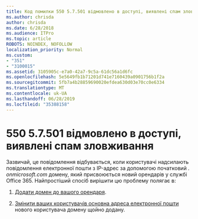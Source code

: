 ```yaml
---
title: Код помилки 550 5.7.501 відмовлено в доступі, виявлені спам зловживання
ms.author: chrisda
author: chrisda
ms.date: 6/28/2018
ms.audience: ITPro
ms.topic: article
ROBOTS: NOINDEX, NOFOLLOW
localization_priority: Normal
ms.custom:
- "351"
- "3100015"
ms.assetid: 3105905c-e7a0-42a7-9c5a-61dc56a1d6fc
ms.openlocfilehash: 5e5649fb1b71201d741e7160439a0901756b1f2a
ms.sourcegitcommit: 5fb7a4b28859690020efdea630d03e70cc0e6334
ms.translationtype: MT
ms.contentlocale: uk-UA
ms.lasthandoff: 06/28/2019
ms.locfileid: "35388158"
---
```

# <a name="550-57501-access-denied-spam-abuse-detected"></a>550 5.7.501 відмовлено в доступі, виявлені спам зловживання

Зазвичай, це повідомлення відбувається, коли користувачі надсилають повідомлення електронної пошти з IP-адрес за допомогою початковий *. onmicrosoft.com* домену, який присвоюється новий орендарів у службі Office 365. Найпростіший спосіб вирішити цю проблему полягає в:

1. [Додати домен до вашого орендаря](https://support.office.com/article/6383f56d-3d09-4dcb-9b41-b5f5a5efd611.aspx).

2. [Змінити ваших користувачів основна адреса електронної пошти](https://support.office.com/article/fb5ac074-e203-4e1f-9843-b9d1a3e03297.aspx) нового користувача домену щойно додану.
